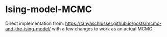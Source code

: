 # Ising-model-MCMC
Direct implementation from: https://tanyaschlusser.github.io/posts/mcmc-and-the-ising-model/
with a few changes to work as an actual MCMC
